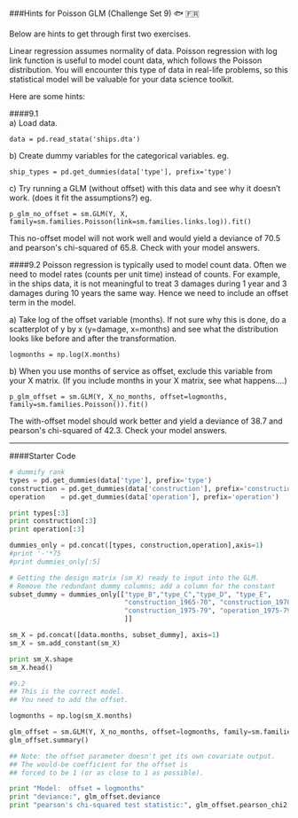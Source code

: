 ###Hints for Poisson GLM (Challenge Set 9) :fish: :fr:

Below are hints to get through first two exercises.  

Linear regression assumes normality of data. Poisson regression with log link function is useful to model count data, which follows the Poisson distribution. You will encounter this type of data in real-life problems, so this statistical model will be valuable for your data science toolkit.

Here are some hints:  

####9.1  
a) Load data.
```
data = pd.read_stata('ships.dta')
```

b) Create dummy variables for the categorical variables. eg.
```
ship_types = pd.get_dummies(data['type'], prefix='type')
```

c) Try running a GLM (without offset) with this data and see why it doesn’t work. (does it fit the assumptions?)
eg.
```
p_glm_no_offset = sm.GLM(Y, X, family=sm.families.Poisson(link=sm.families.links.log)).fit()
```  

This no-offset model will not work well and would yield a deviance of 70.5 and pearson's chi-squared of 65.8. Check with your model answers.


####9.2
Poisson regression is typically used to model count data. Often we need to model rates (counts per unit time) instead of counts. For example, in the ships data, it is not meaningful to treat 3 damages during 1 year and 3 damages during 10 years the same way. Hence we need to include an offset term in the model.

a) Take log of the offset variable (months). If not sure why this is done, do a scatterplot of y by x (y=damage, x=months) and see what the distribution looks like before and after the transformation.
```
logmonths = np.log(X.months)
```

b) When you use months of service as offset, exclude this variable from your X matrix. (If you include months in your X matrix, see what happens….)
```
p_glm_offset = sm.GLM(Y, X_no_months, offset=logmonths, family=sm.families.Poisson()).fit()
```

The with-offset model should work better and yield a deviance of 38.7 and pearson's chi-squared of 42.3. Check your model answers. 

---

####Starter Code

```python
# dummify rank
types = pd.get_dummies(data['type'], prefix='type')
construction = pd.get_dummies(data['construction'], prefix='construction')
operation    = pd.get_dummies(data['operation'], prefix='operation')

print types[:3]
print construction[:3]
print operation[:3]

dummies_only = pd.concat([types, construction,operation],axis=1)
#print '-'*75
#print dummies_only[:5]

# Getting the design matrix (sm_X) ready to input into the GLM. 
# Remove the redundant dummy columns; add a column for the constant
subset_dummy = dummies_only[["type_B","type_C","type_D", "type_E",
                             "construction_1965-70", "construction_1970-74", 
                             "construction_1975-79", "operation_1975-79"
                             ]]

sm_X = pd.concat([data.months, subset_dummy], axis=1)
sm_X = sm.add_constant(sm_X)

print sm_X.shape
sm_X.head()
```

```python
#9.2
## This is the correct model.
## You need to add the offset.

logmonths = np.log(sm_X.months)

glm_offset = sm.GLM(Y, X_no_months, offset=logmonths, family=sm.families.Poisson()).fit()
glm_offset.summary()

## Note: the offset parameter doesn't get its own covariate output. 
## The would-be coefficient for the offset is 
## forced to be 1 (or as close to 1 as possible).

print "Model:  offset = logmonths"
print "deviance:", glm_offset.deviance
print "pearson's chi-squared test statistic:", glm_offset.pearson_chi2
```
